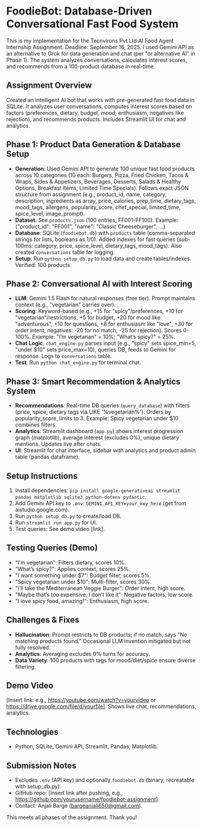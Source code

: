 # FoodieBot: Database-Driven Conversational Fast Food System

This is my implementation for the Tecnvirons Pvt Ltd AI Food Agent Internship Assignment. Deadline: September 16, 2025. I used Gemini API as an alternative to Grok for data generation and chat (per "or alternative AI" in Phase 1). The system analyzes conversations, calculates interest scores, and recommends from a 100-product database in real-time.

## Assignment Overview
Created an intelligent AI bot that works with pre-generated fast food data in SQLite. It analyzes user conversations, computes interest scores based on factors (preferences, dietary, budget, mood, enthusiasm, negatives like rejection), and recommends products. Includes Streamlit UI for chat and analytics.

## Phase 1: Product Data Generation & Database Setup
- **Generation**: Used Gemini API to generate 100 unique fast food products across 10 categories (10 each: Burgers, Pizza, Fried Chicken, Tacos & Wraps, Sides & Appetizers, Beverages, Desserts, Salads & Healthy Options, Breakfast Items, Limited Time Specials). Follows exact JSON structure from assignment (e.g., product_id, name, category, description, ingredients as array, price, calories, prep_time, dietary_tags, mood_tags, allergens, popularity_score, chef_special, limited_time, spice_level, image_prompt).
- **Dataset**: See `products.json` (100 entries, FF001-FF100). Example: {"product_id": "FF001", "name": "Classic Cheeseburger", ...}.
- **Database**: SQLite (`foodiebot.db`) with `products` table (comma-separated strings for lists, booleans as 1/0). Added indexes for fast queries (sub-100ms: category, price, spice_level, dietary_tags, mood_tags). Also created `conversations` table for logging.
- **Setup**: Run `python setup_db.py` to load data and create tables/indexes. Verified: 100 products.

## Phase 2: Conversational AI with Interest Scoring
- **LLM**: Gemini 1.5 Flash for natural responses (free tier). Prompt maintains context (e.g., "vegetarian" carries over).
- **Scoring**: Keyword-based (e.g., +15 for "spicy"/preferences, +10 for "vegetarian"/restrictions, +5 for budget, +20 for mood like "adventurous", +10 for questions, +8 for enthusiasm like "love", +30 for order intent; negatives: -20 for no match, -25 for rejection). Scores 0-100%. Example: "I’m vegetarian" = 10%; "What’s spicy?" = 25%.
- **Chat Logic**: `chat_engine.py` parses input (e.g., "spicy" sets spice_min=5, "under $10" sets price_max=10), queries DB, feeds to Gemini for response. Logs to `conversations` table.
- **Test**: Run `python chat_engine.py` for terminal chat.

## Phase 3: Smart Recommendation & Analytics System
- **Recommendations**: Real-time DB queries (`query_database`) with filters (price, spice, dietary tags via LIKE '%vegetarian%'). Orders by popularity_score, limits to 3. Example: Spicy vegetarian under $10 combines filters.
- **Analytics**: Streamlit dashboard (`app.py`) shows interest progression graph (matplotlib), average interest (excludes 0%), unique dietary mentions. Updates live after chats.
- **UI**: Streamlit for chat interface, sidebar with analytics and product admin table (pandas dataframe).

## Setup Instructions
1. Install dependencies: `pip install google-generativeai streamlit pandas matplotlib sqlite3 python-dotenv pydantic`.
2. Add Gemini API key to `.env`: `GEMINI_API_KEY=your_key_here` (get from aistudio.google.com).
3. Run `python setup_db.py` to create/load DB.
4. Run `streamlit run app.py` for UI[](http://localhost:8501).
5. Test queries: See demo video [link].

## Testing Queries (Demo)
- "I’m vegetarian": Filters dietary, scores 10%.
- "What’s spicy?": Applies context, scores 25%.
- "I want something under $7": Budget filter, scores 5%.
- "Spicy vegetarian under $10": Multi-filter, scores 30%.
- "I’ll take the Mediterranean Veggie Burger": Order intent, high score.
- "Maybe that’s too expensive, I don’t like it": Negative factors, low score.
- "I love spicy food, amazing!": Enthusiasm, high score.

## Challenges & Fixes
- **Hallucination**: Prompt restricts to DB products; if no match, says "No matching products found." Occasional LLM invention mitigated but not fully resolved.
- **Analytics**: Averaging excludes 0% turns for accuracy.
- **Data Variety**: 100 products with tags for mood/diet/spice ensure diverse filtering.

## Demo Video
[Insert link: e.g., https://youtube.com/watch?v=yourvideo or https://drive.google.com/file/d/yourfile]. Shows live chat, recommendations, analytics.

## Technologies
- Python, SQLite, Gemini API, Streamlit, Pandas, Matplotlib.

## Submission Notes
- Excludes `.env` (API key) and optionally `foodiebot.db` (binary, recreatable with setup_db.py).
- GitHub repo: [Insert link after pushing, e.g., https://github.com/yourusername/foodiebot-assignment].
- Contact: Anjali Barge (bargeanjali650@gmail.com).

This meets all phases of the assignment. Thank you!